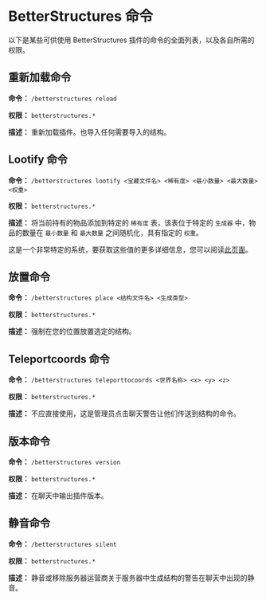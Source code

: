 # BetterStructures 命令

以下是某些可供使用 BetterStructures 插件的命令的全面列表，以及各自所需的权限。

## 重新加载命令

**命令：** `/betterstructures reload`

**权限：** `betterstructures.*`

**描述：** 重新加载插件。也导入任何需要导入的结构。

## Lootify 命令

**命令：** `/betterstructures lootify <宝藏文件名> <稀有度> <最小数量> <最大数量> <权重>`

**权限：** `betterstructures.*`

**描述：** 将当前持有的物品添加到特定的 `稀有度` 表，该表位于特定的 `生成器` 中，物品的数量在 `最小数量` 和 `最大数量` 之间随机化，具有指定的 `权重`。

这是一个非常特定的系统，要获取这些值的更多详细信息，您可以阅读[此页面]($language$/betterstructures/creating_structures.md)。

## 放置命令

**命令：** `/betterstructures place <结构文件名> <生成类型>`

**权限：** `betterstructures.*`

**描述：** 强制在您的位置放置选定的结构。

## Teleportcoords 命令

**命令：** `/betterstructures teleporttocoords <世界名称> <x> <y> <z>`

**权限：** `betterstructures.*`

**描述：** 不应直接使用，这是管理员点击聊天警告让他们传送到结构的命令。

## 版本命令

**命令：** `/betterstructures version`

**权限：** `betterstructures.*`

**描述：** 在聊天中输出插件版本。

## 静音命令

**命令：** `/betterstructures silent`

**权限：** `betterstructures.*`

**描述：** 静音或移除服务器运营商关于服务器中生成结构的警告在聊天中出现的静音。